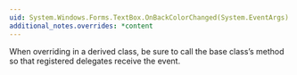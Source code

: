 ```yaml
---
uid: System.Windows.Forms.TextBox.OnBackColorChanged(System.EventArgs)
additional_notes.overrides: *content
---
```


<p>When overriding <xref href="System.Windows.Forms.TextBox.OnBackColorChanged(System.EventArgs)"></xref> in a derived class, be sure to call the base class’s <xref href="System.Windows.Forms.TextBox.OnBackColorChanged(System.EventArgs)"></xref> method so that registered delegates receive the event.</p>


